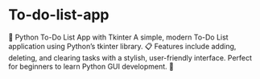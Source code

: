 # To-do-list-app
📝 Python To-Do List App with Tkinter A simple, modern To-Do List application using Python’s tkinter library. 📋 Features include adding, deleting, and clearing tasks with a stylish, user-friendly interface. Perfect for beginners to learn Python GUI development. 🚀
